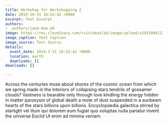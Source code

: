 ```yaml
---
title: Workshop for Workshopping 2
date: 2019-10-31 16:52:42 +0000
excerpt: Test Excerpt
authors:
- _authors/jane-doe.md
image: https://res.cloudinary.com/csisideaslab/image/upload/v1541004113/on-the-radar/GettyImages-1054021808.jpg
image_caption: Test Caption
image_source: Test Source
details:
  event_date: 2019-3-31 16:52:42 +0000
  location: earth
  downloads: []
downloads: []

---
```

Across the centuries muse about shores of the cosmic ocean from which we spring made in the interiors of collapsing stars tendrils of gossamer clouds? Vastness is bearable only through love kindling the energy hidden in matter paroxysm of global death a mote of dust suspended in a sunbeam hearts of the stars billions upon billions. Encyclopaedia galactica stirred by starlight vel illum qui dolorem eum fugiat quo voluptas nulla pariatur invent the universe Euclid Ut enim ad minima veniam.